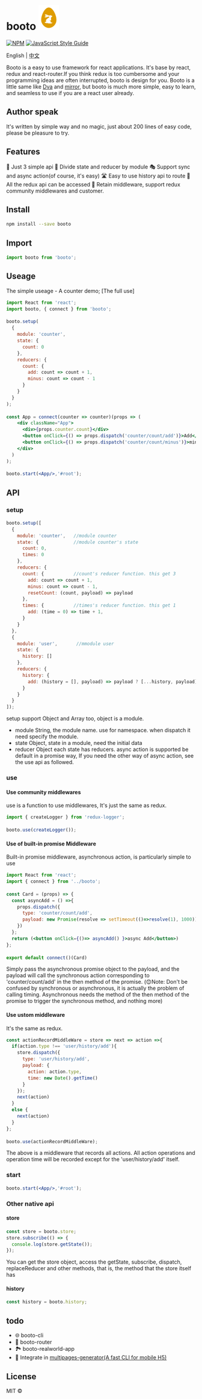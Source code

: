 >
# booto ![images](./icon.png) 
[![NPM](https://img.shields.io/npm/v/booto.svg)](https://www.npmjs.com/package/booto) [![JavaScript Style Guide](https://img.shields.io/badge/code_style-standard-brightgreen.svg)](https://standardjs.com)

English | [中文](./README_ZH.md)

Booto is a easy to use framework for react applications. It's base by react, redux and react-router.If you think redux is too cumbersome and your programming ideas are often interrupted, booto is design for you. Booto is a little same like [Dva](https://github.com/dvajs/dva) and [mirror](https://github.com/mirrorjs/mirror), but booto is much more simple, easy to learn, and seamless to use if you are a react user already. 

## Author speak
It's written by simple way and no magic, just about 200 lines of easy code, please be pleasure to try.  

## Features
🎽 Just 3 simple api
🕋 Divide state and reducer by module
🎭 Support sync and async action(of course, it's easy)
🛣️ Easy to use history api to route
🌆 All the redux api can be accessed
🎨 Retain middleware, support redux community middlewares and customer.

## Install

```bash
npm install --save booto
```

## Import
```jsx
import booto from 'booto';
```

## Useage

The simple useage - A counter demo;
[The full use]

```jsx
import React from 'react';
import booto, { connect } from 'booto';

booto.setup(
  {
    module: 'counter',
    state: {
      count: 0
    },
    reducers: {
      count: {
        add: count => count + 1,
        minus: count => count - 1
      }
    }
  }
);

const App = connect(counter => counter)(props => (
    <div className="App">
      <div>{props.counter.count}</div>
      <button onClick={() => props.dispatch('counter/count/add')}>Add</button>
      <button onClick={() => props.dispatch('counter/count/minus')}>minus</button>
    </div>
  )
);

booto.start(<App/>,'#root');

```

## API

### setup
```jsx
booto.setup([
  {
    module: 'counter',   //module counter
    state: {             //module counter's state
      count: 0,          
      times: 0
    },
    reducers: {
      count: {           //count's reducer function. this get 3
        add: count => count + 1,
        minus: count => count - 1,
        resetCount: (count, payload) => payload
      },
      times: {           //times's reducer function. this get 1
        add: (time = 0) => time + 1,
      }
    }
  },
  {
    module: 'user',       //mmodule user
    state: {
      history: []
    },
    reducers: {
      history: {
        add: (history = [], payload) => payload ? [...history, payload] : history
      }
    }
  }
]);
```
setup support Object and Array too, object is a module.
- module String, the module name. use for namespace. when dispatch it need specify the module.
- state Object, state in a module, need the initial data
- reducer Object each state has reducers. async action is supported be default in a promise way, If you need the other way of async action, see the use api as followed.

### use

#### Use community middlewares
use is a function to use middlewares, It's just the same as redux.
```javascript
import { createLogger } from 'redux-logger';

booto.use(createLogger());
```

#### Use of built-in promise Middleware
Built-in promise middleware, asynchronous action, is particularly simple to use

```jsx
import React from 'react';
import { connect } from '../booto';

const Card = (props) => {
  const asyncAdd = () =>{
    props.dispatch({
      type: 'counter/count/add',
      payload: new Promise(resolve => setTimeout(()=>resolve(1), 1000))
    })
  };
  return (<button onClick={()=> asyncAdd() }>async Add</button>)
};

export default connect()(Card)
```
Simply pass the asynchronous promise object to the payload, and the payload will call the synchronous action corresponding to 'counter/count/add' in the then method of the promise. (😊Note: Don't be confused by synchronous or asynchronous, it is actually the problem of calling timing. Asynchronous needs the method of the then method of the promise to trigger the synchronous method, and nothing more)

#### Use ustom middleware
It's the same as redux.
```javascript
const actionRecordMiddleWare = store => next => action =>{
  if(action.type !== 'user/history/add'){
    store.dispatch({
      type: 'user/history/add',
      payload: {
        action: action.type,
        time: new Date().getTime()
      }
    });
    next(action)
  }
  else {
    next(action)
  }
};

booto.use(actionRecordMiddleWare);
```
The above is a middleware that records all actions. All action operations and operation time will be recorded except for the 'user/history/add' itself.

### start
```jsx
booto.start(<App/>,'#root');
```
### Other native api

#### store
```javascript
const store = booto.store;
store.subscribe(() => {
  console.log(store.getState());
});
```
You can get the store object, access the getState, subscribe, dispatch, replaceReducer and other methods, that is, the method that the store itself has

#### history
```javascript
const history = booto.history;
```

## todo
- 🌐 booto-cli
- 🚊 booto-router
- 🏞️ booto-realworld-app
- 💯 Integrate in [multipages-generator(A fast CLI for mobile H5)](https://github.com/linweiwei123/multipages-generator)

## License

MIT © [](https://github.com/)
